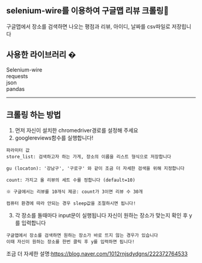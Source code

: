 ## selenium-wire를 이용하여 구글맵 리뷰 크롤링🤖

구글맵에서 장소를 검색하면 나오는 평점과 리뷰, 아이디, 날짜를 csv파일로 저장힙니다



## 사용한 라이브러리 �
Selenium-wire  
requests   
json  
pandas  

---

## 크롤링 하는 방법
1. 먼저 자신이 설치한 chromedriver경로를 설정해 주세요
2. googlereviews함수를 실행합니다!
```text
파라미터 값
store_list: 검색하고자 하는 가게, 장소의 이름을 리스트 형식으로 저장합니다

gu (locaton): '강남구', '구로구' 와 같이 조금 더 자세한 검색을 위해 지정합니다

count: 가지고 올 리뷰의 세트 수를 정합니다 (default=10)     

※ 구글에서는 리뷰를 10개식 제공: count가 3이면 리뷰 수 30개

컴퓨터 환경에 따라 안되는 경우 sleep값을 조절하시면 됩니다!
```

3. 각 장소를 돌때마다 input문이 실행됩니다
자신이 원하는 장소가 맞는지 확인 후 y를 입력합니다
```text
구글맵에서 장소를 검색하면 원하는 장소가 바로 뜨지 않는 경우가 있습니다
이때 자신이 원하는 장소를 한번 클릭 후 y를 입력하면 됩니다!
```
조금 더 자세한 설명:https://blog.naver.com/1012rnjsdydgns/222372764533

